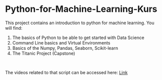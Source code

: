 # Python-for-Machine-Learning-Kurs

This project contains an introduction to python for machine learning. You will find:
<br>

1. The basics of Python to be able to get started with Data Science
2. Command Line basics and Virtual Environments
3. Basics of the Numpy, Pandas, Seaborn, Scikit-learn
4. The Titanic Project (Capstone)

<br>

The videos related to that script can be accessed here: [Link](https://www.youtube.com/watch?v=mtgTFZElJXU&list=PL-lCrD3QqynVqGom5xZa-irUeeYqX7_Kx)
